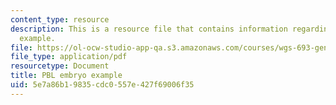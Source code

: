 ```yaml
---
content_type: resource
description: This is a resource file that contains information regarding PBL embryo
  example.
file: https://ol-ocw-studio-app-qa.s3.amazonaws.com/courses/wgs-693-gender-race-and-the-complexities-of-science-and-technology-a-problem-based-learning-experiment-spring-2009/5e7a86b19835cdc0557e427f69006f35_MITWGS_693S09_tutor03.pdf
file_type: application/pdf
resourcetype: Document
title: PBL embryo example
uid: 5e7a86b1-9835-cdc0-557e-427f69006f35
---
```

